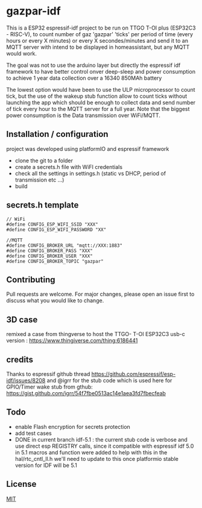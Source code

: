 # gazpar-idf

This is a ESP32 espressif-idf project to be run on TTGO T-OI plus (ESP32C3 - RISC-V), to count number of gaz 'gazpar' 'ticks' per period of time (every hours or every X minutes) or every X secondes/minutes and send it to an MQTT server with intend to be displayed in homeassistant, but any MQTT would work.

The goal was not to use the arduino layer but directly the espressif idf framework to have better control onver deep-sleep and power consumption to achieve 1 year data collection over a 16340 850MAh battery

The lowest option would have been to use the ULP microprocessor to count tick, but the use of the wakeup stub function allow to count ticks without launching the app which should be enough to collect data and send number of tick every hour to the MQTT server for a full year. Note that the biggest power consumption is the Data transmission over WiFi/MQTT.

## Installation / configuration

project was developed using platformIO and espressif framework
- clone the git to a folder
- create a secrets.h file with WiFI credentials
- check all the settings in settings.h (static vs DHCP, period of transmission etc ...)
- build

## secrets.h template
```
// WiFi
#define CONFIG_ESP_WIFI_SSID "XXX"
#define CONFIG_ESP_WIFI_PASSWORD "XX"

//MQTT
#define CONFIG_BROKER_URL "mqtt://XXX:1883"
#define CONFIG_BROKER_PASS "XXX"
#define CONFIG_BROKER_USER "XXX"
#define CONFIG_BROKER_TOPIC "gazpar"
```

## Contributing

Pull requests are welcome. For major changes, please open an issue first
to discuss what you would like to change.

## 3D case
remixed a case from thingverse to host the TTGO- T-OI ESP32C3 usb-c version : https://www.thingiverse.com/thing:6186441

## credits
Thanks to espressif github thread https://github.com/espressif/esp-idf/issues/8208 and @igrr for the stub code which is used here for GPIO/Timer wake stub from gthub: https://gist.github.com/igrr/54f7fbe0513ac14e1aea3fd7fbecfeab

## Todo
 
 - enable Flash encryption for secrets protection
 - add test cases
 - DONE in current branch idf-5.1 : the current stub code is verbose and use direct esp REGISTRY calls, since it compatible with espressif idf 5.0 in 5.1 macros and function were added to help with this in the hal/rtc_cntl_ll.h we'll need to update to this once platformio stable version for IDF will be 5.1

## License

[MIT](https://choosealicense.com/licenses/mit/)